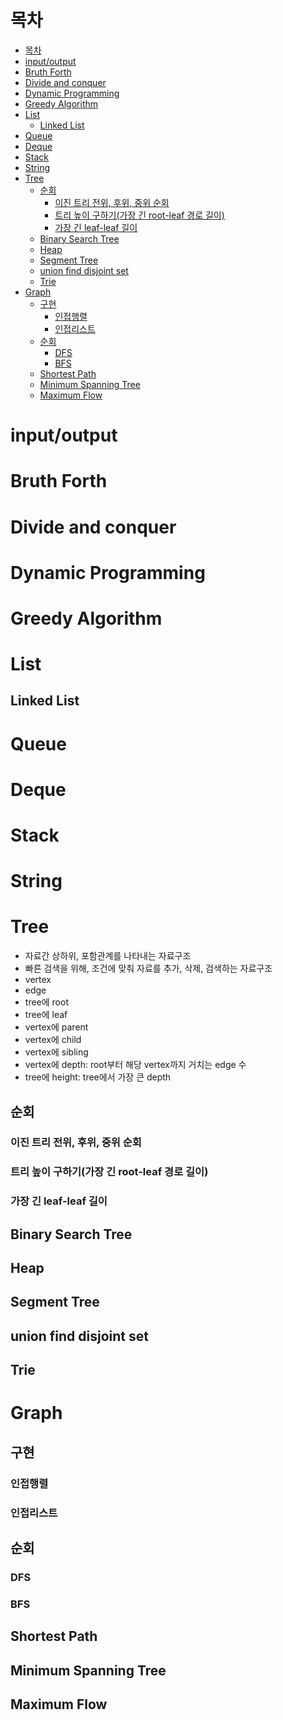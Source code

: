 # 목차
- [목차](#목차)
- [input/output](#inputoutput)
- [Bruth Forth](#bruth-forth)
- [Divide and conquer](#divide-and-conquer)
- [Dynamic Programming](#dynamic-programming)
- [Greedy Algorithm](#greedy-algorithm)
- [List](#list)
  - [Linked List](#linked-list)
- [Queue](#queue)
- [Deque](#deque)
- [Stack](#stack)
- [String](#string)
- [Tree](#tree)
  - [순회](#순회)
    - [이진 트리 전위, 후위, 중위 순회](#이진-트리-전위-후위-중위-순회)
    - [트리 높이 구하기(가장 긴 root-leaf 경로 길이)](#트리-높이-구하기가장-긴-root-leaf-경로-길이)
    - [가장 긴 leaf-leaf 길이](#가장-긴-leaf-leaf-길이)
  - [Binary Search Tree](#binary-search-tree)
  - [Heap](#heap)
  - [Segment Tree](#segment-tree)
  - [union find disjoint set](#union-find-disjoint-set)
  - [Trie](#trie)
- [Graph](#graph)
  - [구현](#구현)
    - [인접행렬](#인접행렬)
    - [인접리스트](#인접리스트)
  - [순회](#순회-1)
    - [DFS](#dfs)
    - [BFS](#bfs)
  - [Shortest Path](#shortest-path)
  - [Minimum Spanning Tree](#minimum-spanning-tree)
  - [Maximum Flow](#maximum-flow)

# input/output

# Bruth Forth

# Divide and conquer

# Dynamic Programming

# Greedy Algorithm

# List
## Linked List

# Queue

# Deque

# Stack

# String

# Tree
- 자료간 상하위, 포함관계를 나타내는 자료구조
- 빠른 검색을 위해, 조건에 맞춰 자료를 추가, 삭제, 검색하는 자료구조
- vertex
- edge
- tree에 root
- tree에 leaf
- vertex에 parent
- vertex에 child
- vertex에 sibling
- vertex에 depth: root부터 해당 vertex까지 거치는 edge 수
- tree에 height: tree에서 가장 큰 depth

## 순회
### 이진 트리 전위, 후위, 중위 순회

### 트리 높이 구하기(가장 긴 root-leaf 경로 길이)


### 가장 긴 leaf-leaf 길이

## Binary Search Tree

## Heap

## Segment Tree

## union find disjoint set

## Trie

# Graph
## 구현
### 인접행렬

### 인접리스트

## 순회
### DFS

### BFS

## Shortest Path

## Minimum Spanning Tree

## Maximum Flow 